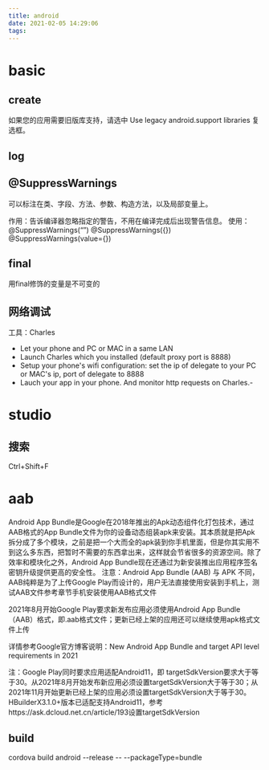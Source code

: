 ```yaml
---
title: android
date: 2021-02-05 14:29:06
tags:
---
```


# basic
## create
如果您的应用需要旧版库支持，请选中 Use legacy android.support libraries 复选框。

## log


## @SuppressWarnings
可以标注在类、字段、方法、参数、构造方法，以及局部变量上。

作用：告诉编译器忽略指定的警告，不用在编译完成后出现警告信息。
使用：
  @SuppressWarnings(“”)
  @SuppressWarnings({})
  @SuppressWarnings(value={})

## final
用final修饰的变量是不可变的

## 网络调试
工具：Charles
- Let your phone and PC or MAC in a same LAN
- Launch Charles which you installed (default proxy port is 8888)
- Setup your phone's wifi configuration: set the ip of delegate to your PC or MAC's ip, port of delegate to 8888
- Lauch your app in your phone. And monitor http requests on Charles.- 

# studio
## 搜索
Ctrl+Shift+F

# aab
Android App Bundle是Google在2018年推出的Apk动态组件化打包技术，通过AAB格式的App Bundle文件为你的设备动态组装apk来安装。其本质就是把Apk拆分成了多个模块，之前是把一个大而全的apk装到你手机里面，但是你其实用不到这么多东西，把暂时不需要的东西拿出来，这样就会节省很多的资源空间。除了效率和模块化之外，Android App Bundle现在还通过为新安装推出应用程序签名密钥升级提供更高的安全性。
注意：Android App Bundle (AAB) 与 APK 不同，AAB纯粹是为了上传Google Play而设计的，用户无法直接使用安装到手机上，测试AAB文件参考章节手机安装使用AAB格式文件

2021年8月开始Google Play要求新发布应用必须使用Android App Bundle（AAB）格式，即.aab格式文件；更新已经上架的应用还可以继续使用apk格式文件上传

详情参考Google官方博客说明：New Android App Bundle and target API level requirements in 2021

注：Google Play同时要求应用适配Android11，即 targetSdkVersion要求大于等于30。从2021年8月开始发布新应用必须设置targetSdkVersion大于等于30；从2021年11月开始更新已经上架的应用必须设置targetSdkVersion大于等于30。
HBuilderX3.1.0+版本已适配支持Android11，参考https://ask.dcloud.net.cn/article/193设置targetSdkVersion

## build
cordova build android --release -- --packageType=bundle
